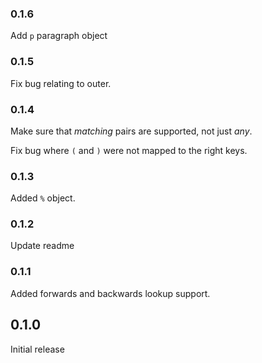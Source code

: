 ### 0.1.6

Add `p` paragraph object

### 0.1.5

Fix bug relating to outer.

### 0.1.4

Make sure that _matching_ pairs are supported, not just _any_.

Fix bug where `(` and `)` were not mapped to the right keys.

### 0.1.3

Added `%` object.

### 0.1.2

Update readme

### 0.1.1

Added forwards and backwards lookup support.

## 0.1.0

Initial release
